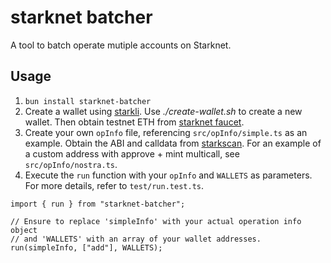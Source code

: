 # starknet batcher

A tool to batch operate mutiple accounts on Starknet.

## Usage

1. `bun install starknet-batcher`
2. Create a wallet using [starkli](https://github.com/xJonathanLEI/starkli). Use _./create-wallet.sh_ to create a new wallet. Then obtain testnet ETH from [starknet faucet](https://blastapi.io/faucets/starknet-sepolia-eth).
3. Create your own `opInfo` file, referencing `src/opInfo/simple.ts` as an example. Obtain the ABI and calldata from [starkscan](https://starkscan.co/). For an example of a custom address with approve + mint multicall, see `src/opInfo/nostra.ts`.
4. Execute the `run` function with your `opInfo` and `WALLETS` as parameters. For more details, refer to `test/run.test.ts`.

```
import { run } from "starknet-batcher";

// Ensure to replace 'simpleInfo' with your actual operation info object
// and 'WALLETS' with an array of your wallet addresses.
run(simpleInfo, ["add"], WALLETS);
```
